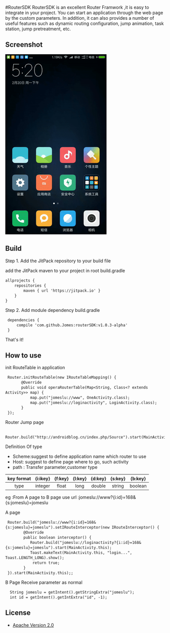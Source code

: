 
#RouterSDK
RouterSDK is an excellent Router Framwork ,it is easy to integrate in your project. You can start an application through the web page by the custom parameters.  In addition, it can also provides a number of useful features such as dynamic routing configuration, jump animation, task station, jump pretreatment, etc.

## Screenshot
![route](./gif/routersdk.gif)

## Build

Step 1. Add the JitPack repository to your build file

add the JitPack maven to your project in root  build.gradle

```
allprojects {
    repositories {
        maven { url 'https://jitpack.io' }
    }
}

```
Step 2. Add module dependency build.gradle

```
 dependencies {
     compile 'com.github.Jomes:routerSDK:v1.0.3-alpha'
 } 

```
That's it! 

## How to use

init RouteTable in application
```
 Router.initRouteTable(new IRouteTableMapping() {
       @Override
       public void operaRouterTable(Map<String, Class<? extends Activity>> map) {
           map.put("jomeslu://www", OneActivity.class);
           map.put("jomeslu://loginactivity", LoginActivity.class);
       }
 });

```
Router Jump page
```
      Router.build("http://androidblog.cn/index.php/Source").start(MainActivity.this);
```
Definition Of type
- Scheme:suggest to define application name which router to use
- Host: suggest to define page where to go, such activity
- path : Transfer parameter,customer type

|   key format |  {i:ikey}  | {f:key} | {l:key}  | {d:key}    |  {s:key}  | {b:key} |
|   :-------:  |:--------:  | :------:| :------: | :--------: |  :-------:| :----:  |
|   type       |   integer  |  float  |   long   |   double   |   string  | boolean |

eg :From A page to B page use url :jomeslu://www?{i:id}=168&{s:jomeslu}=jomeslu

A page
```
 Router.build("jomeslu://www?{i:id}=168&{s:jomeslu}=jomeslu").setIRouteInterceptor(new IRouteInterceptor() {
        @Override
        public boolean interceptor() {
           Router.build("jomeslu://loginactivity?{i:id}=168&{s:jomeslu}=jomeslu").start(MainActivity.this);
           Toast.makeText(MainActivity.this, "login...", Toast.LENGTH_LONG).show();
            return true;
        }
 }).start(MainActivity.this);;
```
B Page Receive parameter as normal
```
  String jomeslu = getIntent().getStringExtra("jomeslu");
  int id = getIntent().getIntExtra("id", -1);
```


## License

* [Apache Version 2.0](http://www.apache.org/licenses/LICENSE-2.0.html)

